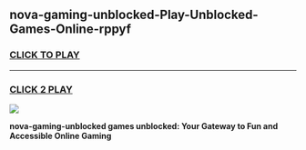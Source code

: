 
## nova-gaming-unblocked-Play-Unblocked-Games-Online-rppyf
<h3>
<a href="https://premium76.site?title=nova-gaming-unblocked&ref=25A">CLICK TO PLAY</a></h3>
<hr>

<h3>
<a href="https://premium76.site?title=nova-gaming-unblocked&ref=25A">CLICK 2 PLAY</a>
  
</h3>

<a href="https://premium76.site?title=nova-gaming-unblocked&ref=25A"><img src="https://clearcache.store/games.png"></a>


**nova-gaming-unblocked games unblocked: Your Gateway to Fun and Accessible Online Gaming**
